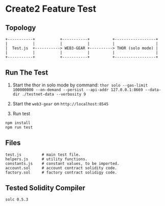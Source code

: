 # Create2 Feature Test

## Topology

```
+-----------+           +-----------+          +------------------+
|           |           |           |          |                  |
|  Test.js  +-----------> WEB3-GEAR +----------> THOR (solo mode) |
|           |           |           |          |                  |
+-----------+           +-----------+          +------------------+

```

## Run The Test

1. Start the thor in solo mode by command: `thor solo --gas-limit 100000000 --on-demand --persist --api-addr 127.0.0.1:8669 --data-dir ./testnet-data --verbosity 9`

2. Start the `web3-gear` on `http://localhost:8545`

3. Run test

```
npm install
npm run test
```

## Files
```
test.js         # main test file.
helpers.js      # utility functions.
constants.js    # constant values, to be imported.
account.sol     # account contract solidity code.
factory.sol     # factory contract solidigy code.
```

## Tested Solidity Compiler
`solc 0.5.3`
